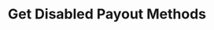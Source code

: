 ---
title: Get Disabled Payout Methods
excerpt: Gets disabled withdraw methods due to feature maintenance
api:
  file: swagger (2).json
  operationId: GetWithdrawDisabledMethods
hidden: false
---